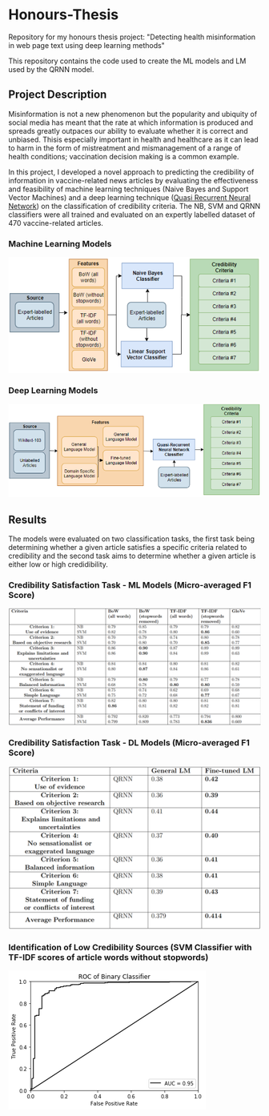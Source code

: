 # Honours-Thesis
Repository for my honours thesis project: "Detecting health misinformation in web page text using deep learning methods"

This repository contains the code used to create the ML models and LM used by the QRNN model.

## Project Description
Misinformation is not a new phenomenon but the popularity and ubiquity of social media has meant that the rate at which information is produced and spreads greatly outpaces our ability to evaluate whether it is correct and unbiased. Thisis especially important in health and healthcare as it can lead to harm in the form of mistreatment and mismanagement of a range of health conditions; vaccination decision making is a common example.

In this project, I developed a novel approach to predicting the credibility of information in vaccine-related news articles by evaluating the effectiveness and feasibility of machine learning techniques (Naive Bayes and Support Vector Machines) and a deep learning technique ([Quasi Recurrent Neural Network](https://github.com/salesforce/pytorch-qrnn/)) on the classification of credibility criteria. The NB, SVM and QRNN classifiers were all trained and evaluated on an expertly labelled dataset of 470 vaccine-related articles.

### Machine Learning Models
![](Thesis/images/ml-models.png)

### Deep Learning Models

![](Thesis/images/dl-models.png)

## Results

The models were evaluated on two classification tasks, the first task being determining whether a given article satisfies a specific criteria related to credibility and the second task aims to determine whether a given article is either low or high credidibility.

### Credibility Satisfaction Task - ML Models (Micro-averaged F1 Score)
![](Thesis/images/ml-performance.png)

### Credibility Satisfaction Task - DL Models (Micro-averaged F1 Score)
![](Thesis/images/dl-performance.png)

### Identification of Low Credibility Sources (SVM Classifier with TF-IDF scores of article words without stopwords)

![](Thesis/images/binary-roc-curve.png)

